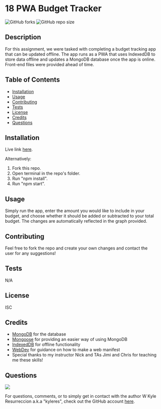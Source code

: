 
# 18 PWA Budget Tracker
![GitHub forks](https://img.shields.io/github/forks/kyleres/18-PWA_Budget_Tracker?style=social)
![GitHub repo size](https://img.shields.io/github/repo-size/kyleres/18-PWA_Budget_Tracker)

## Description
For this assignment, we were tasked with completing a budget tracking app that can be updated offline. The app runs as a PWA that uses IndexedDB to store data offline and updates a MongoDB database once the app is online. Front-end files were provided ahead of time.

## Table of Contents
- [Installation](#installation)
- [Usage](#usage)
- [Contributing](#contributing)
- [Tests](#tests)
- [License](#license)
- [Credits](#credits)
- [Questions](#questions)

## Installation
Live link [here](https://homework-18-budget.herokuapp.com/).

Alternatively:
1. Fork this repo.
2. Open terminal in the repo's folder.
3. Run "npm install".
4. Run "npm start".

## Usage
Simply run the app, enter the amount you would like to include in your budget, and choose whether it should be added or subtracted to your total budget. The changes are automatically reflected in the graph provided.

## Contributing
Feel free to fork the repo and create your own changes and contact the user for any suggestions!

## Tests
N/A

## License
ISC

## Credits
- [MongoDB](https://www.mongodb.com/cloud/atlas/lp/try2?utm_source=google&utm_campaign=gs_americas_united_states_search_brand_atlas_desktop&utm_term=mongodb&utm_medium=cpc_paid_search&utm_ad=e&gclid=Cj0KCQjww_f2BRC-ARIsAP3zarHK91RhBVuU493tc8Ct_mPzrzUIp72vlvYSZK4DBJAxafABiWgjc14aAhMiEALw_wcB) for the database
- [Mongoose](https://mongoosejs.com/docs/api.html) for providing an easier way of using MongoDB
- [IndexedDB](https://developer.mozilla.org/en-US/docs/Web/API/IndexedDB_API) for offline functionality
- [WebDev](https://web.dev/add-manifest/) for guidance on how to make a web manifest
- Special thanks to my instructor Nick and TAs Jimi and Chris for teaching me these skills!

## Questions
![](https://avatars2.githubusercontent.com/u/59122909?v=4)

For questions, comments, or to simply get in contact with the author W Kyle Resurreccion a.k.a "kyleres", check out the GitHub account [here](https://github.com/kyleres).
    